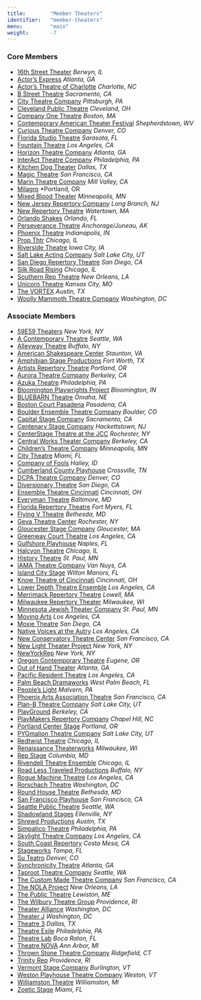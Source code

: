 ```yaml
---
title:        "Member Theaters"
identifier:   "member-theaters"
menu:         "main"
weight:       -7
---
```



### Core Members

- [16th Street Theater](http://wp.16thstreettheater.org/) *Berwyn, IL*
- [Actor’s Express](http://www.actors-express.com/) *Atlanta, GA*
- [Actor’s Theatre of Charlotte](https://atcharlotte.org/) *Charlotte, NC*
- [B Street Theatre](http://bstreettheatre.org/) *Sacramento, CA*
- [City Theatre Company](http://www.citytheatrecompany.org/) *Pittsburgh, PA*
- [Cleveland Public Theatre](http://www.cptonline.org/) *Cleveland, OH*
- [Company One Theatre](https://companyone.org/) *Boston, MA*
- [Contemporary American Theater Festival](http://catf.org/) *Shepherdstown, WV*
- [Curious Theatre Company](https://www.curioustheatre.org/) *Denver, CO*
- [Florida Studio Theatre](https://www.floridastudiotheatre.org/) *Sarasota, FL*
- [Fountain Theatre](http://www.fountaintheatre.com/) *Los Angeles, CA*
- [Horizon Theatre Company](https://www.horizontheatre.com/) *Atlanta, GA*
- [InterAct Theatre Company](http://www.interacttheatre.org/) *Philadelphia, PA*
- [Kitchen Dog Theater](https://www.kitchendogtheater.org/) *Dallas, TX*
- [Magic Theatre](http://magictheatre.org/) *San Francisco, CA*
- [Marin Theatre Company](https://www.marintheatre.org/) *Mill Valley, CA*
- [Milagro](http://www.milagro.org/) *Portland, OR
- [Mixed Blood Theater](http://www.mixedblood.com/) *Minneapolis, MN*
- [New Jersey Repertory Company](http://www.njrep.org/) *Long Branch, NJ*
- [New Repertory Theatre](http://www.newrep.org/) *Watertown, MA*
- [Orlando Shakes](https://www.orlandoshakes.org/) *Orlando, FL*
- [Perseverance Theatre](http://www.ptalaska.org/) *Anchorage/Juneau, AK*
- [Phoenix Theatre](https://www.phoenixtheatre.org/) *Indianapolis, IN*
- [Prop Thtr](https://www.propthtr.org/) *Chicago, IL*
- [Riverside Theatre](https://www.riversidetheatre.org/) *Iowa City, IA*
- [Salt Lake Acting Company](https://www.saltlakeactingcompany.org/) *Salt Lake City, UT*
- [San Diego Repertory Theatre](http://www.sdrep.org/) *San Diego, CA*
- [Silk Road Rising](https://www.silkroadrising.org/) *Chicago, IL*
- [Southern Rep Theatre](http://www.southernrep.com/) *New Orleans, LA*
- [Unicorn Theatre](https://unicorntheatre.org/) *Kansas City, MO*
- [The VORTEX](http://vortexrep.org/) *Austin, TX*
- [Woolly Mammoth Theatre Company](https://www.woollymammoth.net/) *Washington, DC*


### Associate Members

- [59E59 Theaters](https://www.59e59.org/) *New York, NY*
- [A Contemporary Theatre](http://www.acttheatre.org/) *Seattle, WA*
- [Alleyway Theatre](http://alleyway.com/) *Buffalo, NY*
- [American Shakespeare Center](https://americanshakespearecenter.com/) *Staunton, VA*
- [Amphibian Stage Productions](http://www.amphibianstage.com/) *Fort Worth, TX*
- [Artists Repertory Theatre](http://www.artistsrep.org/) *Portland, OR*
- [Aurora Theatre Company](https://www.auroratheatre.org/) *Berkeley, CA*
- [Azuka Theatre](http://www.azukatheatre.org/) *Philadelphia, PA*
- [Bloomington Playwrights Project](https://newplays.org/) *Bloomington, IN*
- [BLUEBARN Theatre](http://bluebarn.org/) *Omaha, NE*
- [Boston Court Pasadena](http://www.bostoncourt.com/) *Pasadena, CA*
- [Boulder Ensemble Theatre Company](http://betc.org/) *Boulder, CO*
- [Capital Stage Company](https://capstage.org/) *Sacramento, CA*
- [Centenary Stage Company](http://www.centenarystageco.org/) *Hackettstown, NJ*
- [CenterStage Theatre at the JCC](https://jccrochester.org/centerstage) *Rochester, NY*
- [Central Works Theater Company](http://www.centralworks.org/) *Berkeley, CA*
- [Children’s Theatre Company](https://www.childrenstheatre.org/) *Minneapolis, MN*
- [City Theatre](http://citytheatre.com/pages/) *Miami, FL*
- [Company of Fools](https://sunvalleycenter.org/companyoffools/) *Hailey, ID*
- [Cumberland County Playhouse](http://www.ccplayhouse.com/) *Crossville, TN*
- [DCPA Theatre Company](https://www.denvercenter.org) *Denver, CO*
- [Diversionary Theatre](https://www.diversionary.org/) *San Diego, CA*
- [Ensemble Theatre Cincinnati](https://www.ensemblecincinnati.org/) *Cincinnati, OH*
- [Everyman Theatre](http://www.everymantheatre.org/) *Baltimore, MD*
- [Florida Repertory Theatre](https://www.floridarep.org/) *Fort Myers, FL*
- [Flying V Theatre](http://www.flyingvtheatre.com) *Bethesda, MD*
- [Geva Theatre Center](http://www.gevatheatre.org/) *Rochester, NY*
- [Gloucester Stage Company](https://gloucesterstage.com/) *Gloucester, MA*
- [Greenway Court Theatre](http://www.greenwaycourttheatre.org/) *Los Angeles, CA*
- [Gulfshore Playhouse](http://www.gulfshoreplayhouse.org/) *Naples, FL*
- [Halcyon Theatre](http://halcyontheatre.org/) *Chicago, IL*
- [History Theatre](http://www.historytheatre.com/) *St. Paul, MN*
- [IAMA Theatre Company](http://www.iamatheatre.com/) *Van Nuys, CA*
- [Island City Stage](http://www.islandcitystage.org/) *Wilton Manors, FL*
- [Know Theatre of Cincinnati](http://knowtheatre.com/) *Cincinnati, OH*
- [Lower Depth Theatre Ensemble](http://www.lowerdepththeatreensemble.org/) *Los Angeles, CA*
- [Merrimack Repertory Theatre](https://mrt.org/) *Lowell, MA*
- [Milwaukee Repertory Theater](http://www.milwaukeerep.com/) *Milwaukee, WI*
- [Minnesota Jewish Theater Company](http://mnjewishtheatre.org/) *St. Paul, MN*
- [Moving Arts](http://movingarts.org/) *Los Angeles, CA*
- [Moxie Theatre](http://www.moxietheatre.com/) *San Diego, CA*
- [Native Voices at the Autry](https://theautry.org/native-voices/theatre-native-voices) *Los Angeles, CA*
- [New Conservatory Theatre Center](https://www.nctcsf.org/) *San Francisco, CA*
- [New Light Theater Project](http://www.NewLightTheaterProject.com) *New York, NY*
- [NewYorkRep](https://www.newyorkrep.org/) *New York, NY*
- [Oregon Contemporary Theatre](http://www.octheatre.org/) *Eugene, OR*
- [Out of Hand Theater](http://www.outofhandtheater.com/) *Atlanta, GA*
- [Pacific Resident Theatre](http://www.pacificresidenttheatre.com/) *Los Angeles, CA*
- [Palm Beach Dramaworks](http://www.palmbeachdramaworks.org/) *West Palm Beach, FL*
- [People’s Light](http://peopleslight.org/) *Malvern, PA*
- [Phoenix Arts Association Theatre](http://www.phoenixtheatresf.org/) *San Francisco, CA*
- [Plan-B Theatre Company](http://www.planbtheatre.org/) *Salt Lake City, UT*
- [PlayGround](http://www.playground-sf.org/) *Berkeley, CA*
- [PlayMakers Repertory Company](https://playmakersrep.org/) *Chapel Hill, NC*
- [Portland Center Stage](https://www.pcs.org/) *Portland, OR*
- [PYGmalion Theatre Company](http://pygmalionproductions.org/) *Salt Lake City, UT*
- [Redtwist Theatre](http://www.redtwist.org/) *Chicago, IL*
- [Renaissance Theaterworks](https://www.r-t-w.com/) *Milwaukee, WI*
- [Rep Stage](http://www.repstage.org/index.html) *Columbia, MD*
- [Rivendell Theatre Ensemble](http://rivendelltheatre.org/) *Chicago, IL*
- [Road Less Traveled Productions](http://www.roadlesstraveledproductions.org/) *Buffalo, NY*
- [Rogue Machine Theatre](http://roguemachinetheatre.com/) *Los Angeles, CA*
- [Rorschach Theatre](https://rorschachtheatre.com/) *Washington, DC*
- [Round House Theatre](http://www.roundhousetheatre.org/) *Bethesda, MD*
- [San Francisco Playhouse](http://sfplayhouse.org/sfph/) *San Francisco, CA*
- [Seattle Public Theatre](https://www.seattlepublictheater.org/) *Seattle, WA*
- [Shadowland Stages](https://shadowlandstages.org/) *Ellenville, NY*
- [Shrewd Productions](http://www.shrewdproductions.com/) *Austin, TX*
- [Simpatico Theatre](https://www.simpaticotheatre.org/) *Philadelphia, PA*
- [Skylight Theatre Company](http://skylighttheatrecompany.com/) *Los Angeles, CA*
- [South Coast Repertory](http://www.scr.org/) *Costa Mesa, CA*
- [Stageworks](http://stageworkstheatre.org/) *Tampa, FL*
- [Su Teatro](http://www.suteatro.org/) *Denver, CO*
- [Synchronicity Theatre](http://www.synchrotheatre.com/) *Atlanta, GA*
- [Taproot Theatre Company](http://taproottheatre.org/) *Seattle, WA*
- [The Custom Made Theatre Company](http://www.custommade.org/) *San Francisco, CA*
- [The NOLA Project](http://www.nolaproject.com/) *New Orleans, LA*
- [The Public Theatre](https://thepublictheatre.org/) *Lewiston, ME*
- [The Wilbury Theatre Group](http://www.thewilburygroup.org/) *Providence, RI*
- [Theater Alliance](http://www.theateralliance.com/) *Washington, DC*
- [Theater J](http://washingtondcjcc.org/center-for-arts/theater-j/) *Washington, DC*
- [Theatre 3](https://www.theatre3dallas.com/) *Dallas, TX*
- [Theatre Exile](http://www.theatreexile.org/) *Philadelphia, PA*
- [Theatre Lab](http://fau.edu/artsandletters/theatrelab/) *Boca Raton, FL*
- [Theatre NOVA](https://www.theatrenova.org/) *Ann Arbor, MI*
- [Thrown Stone Theatre Company](http://thrownstone.org/) *Ridgefield, CT*
- [Trinity Rep](https://www.trinityrep.com/) *Providence, RI*
- [Vermont Stage Company](http://www.vermontstage.org/) *Burlington, VT*
- [Weston Playhouse Theatre Company](https://www.westonplayhouse.org/) *Weston, VT*
- [Williamston Theatre](http://www.williamstontheatre.com/) *Williamston, MI*
- [Zoetic Stage](http://www.zoeticstage.org/) *Miami, FL*

